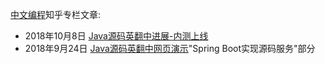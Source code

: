 [中文编程](https://zhuanlan.zhihu.com/c_140193266)知乎专栏文章:

- 2018年10月8日 [Java源码英翻中进展-内测上线](https://zhuanlan.zhihu.com/p/46207832)
- 2018年9月24日 [Java源码英翻中网页演示](https://zhuanlan.zhihu.com/p/45236358)"Spring Boot实现源码服务"部分
